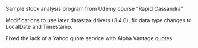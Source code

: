 Sample stock analysis program from Udemy course "Rapid Cassandra"

Modifications to use later datastax drivers (3.4.0), fix data type changes to LocalDate and Timestamp.

Fixed the lack of a Yahoo quote service with Alpha Vantage quotes